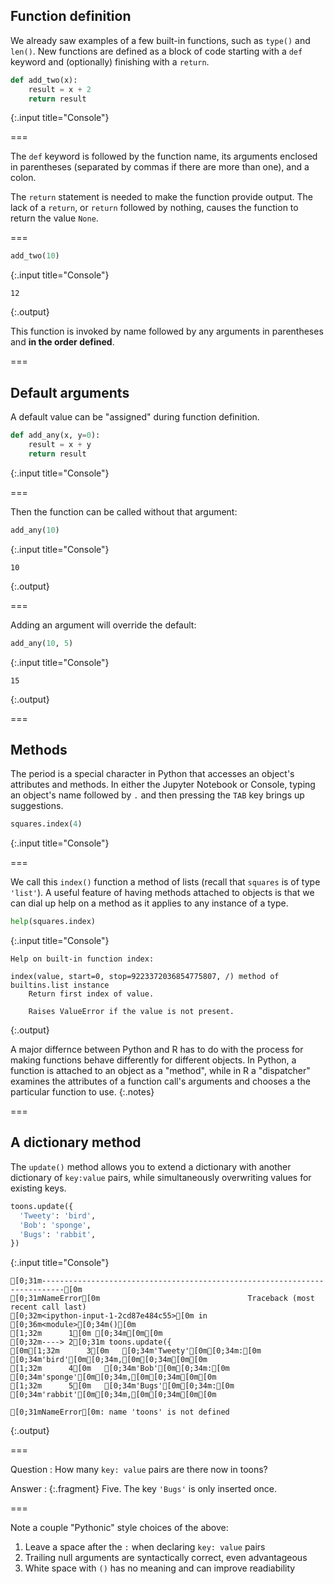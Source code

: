 ---
---



## Function definition

We already saw examples of a few built-in functions, such as `type()`
and `len()`.  New functions are defined as a block of code starting
with a `def` keyword and (optionally) finishing with a `return`.


~~~python
def add_two(x):
    result = x + 2
    return result
~~~
{:.input title="Console"}


===

The `def` keyword is followed by the function name, its arguments enclosed in
parentheses (separated by commas if there are more than one), and a colon.

The `return` statement is needed to make the function provide output.
The lack of a `return`, or `return` followed by nothing, causes the function to return the value `None`.

===


~~~python
add_two(10)
~~~
{:.input title="Console"}
~~~
12
~~~
{:.output}



This function is invoked by name followed by any arguments in
parentheses and **in the order defined**.

===

## Default arguments

A default value can be "assigned" during function definition.


~~~python
def add_any(x, y=0):
    result = x + y
    return result
~~~
{:.input title="Console"}


===

Then the function can be called without that argument:


~~~python
add_any(10)
~~~
{:.input title="Console"}
~~~
10
~~~
{:.output}



===

Adding an argument will override the default:


~~~python
add_any(10, 5)
~~~
{:.input title="Console"}
~~~
15
~~~
{:.output}



===

## Methods

The period is a special character in Python that accesses an object's
attributes and methods. In either the Jupyter Notebook or Console,
typing an object's name followed by `.` and then pressing the `TAB`
key brings up suggestions.


~~~python
squares.index(4)
~~~
{:.input title="Console"}


===

We call this `index()` function a method of lists (recall that
`squares` is of type `'list'`). A useful feature of having methods
attached to objects is that we can dial up help on a method as it
applies to any instance of a type.


~~~python
help(squares.index)
~~~
{:.input title="Console"}
~~~
Help on built-in function index:

index(value, start=0, stop=9223372036854775807, /) method of builtins.list instance
    Return first index of value.
    
    Raises ValueError if the value is not present.

~~~
{:.output}



A major differnce between Python and R has to do with the process for making functions behave differently for different objects. In Python, a function is attached to an object as a "method", while in R a "dispatcher" examines the attributes of a function call's arguments and chooses a the particular function to use.
{:.notes}

===

## A dictionary method

The `update()` method allows you to extend a dictionary with another dictionary of `key:value` pairs, while simultaneously overwriting values for existing keys.


~~~python
toons.update({
  'Tweety': 'bird',
  'Bob': 'sponge',
  'Bugs': 'rabbit',
})
~~~
{:.input title="Console"}
~~~
[0;31m---------------------------------------------------------------------------[0m
[0;31mNameError[0m                                 Traceback (most recent call last)
[0;32m<ipython-input-1-2cd87e484c55>[0m in [0;36m<module>[0;34m()[0m
[1;32m      1[0m [0;34m[0m[0m
[0;32m----> 2[0;31m toons.update({
[0m[1;32m      3[0m   [0;34m'Tweety'[0m[0;34m:[0m [0;34m'bird'[0m[0;34m,[0m[0;34m[0m[0m
[1;32m      4[0m   [0;34m'Bob'[0m[0;34m:[0m [0;34m'sponge'[0m[0;34m,[0m[0;34m[0m[0m
[1;32m      5[0m   [0;34m'Bugs'[0m[0;34m:[0m [0;34m'rabbit'[0m[0;34m,[0m[0;34m[0m[0m

[0;31mNameError[0m: name 'toons' is not defined
~~~
{:.output}



===

Question
: How many `key: value` pairs are there now in toons?

Answer
: {:.fragment} Five. The key `'Bugs'` is only inserted once.

===

Note a couple "Pythonic" style choices of the above:

1. Leave a space after the `:` when declaring `key: value` pairs
1. Trailing null arguments are syntactically correct, even advantageous
1. White space with `()` has no meaning and can improve readiability
